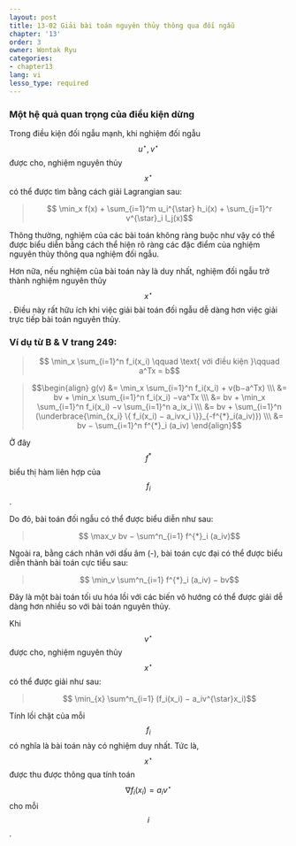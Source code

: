 ```yaml
---
layout: post
title: 13-02 Giải bài toán nguyên thủy thông qua đối ngẫu
chapter: '13'
order: 3
owner: Wontak Ryu
categories:
- chapter13
lang: vi
lesso_type: required
---
```


### Một hệ quả quan trọng của điều kiện dừng
Trong điều kiện đối ngẫu mạnh, khi nghiệm đối ngẫu $$u^{\star}, v^{\star}$$ được cho, nghiệm nguyên thủy $$x^{\star}$$ có thể được tìm bằng cách giải Lagrangian sau:

> $$ \min_x f(x) + \sum_{i=1}^m u_i^{\star} h_i(x) + \sum_{j=1}^r v^{\star}_i l_j(x)$$

Thông thường, nghiệm của các bài toán không ràng buộc như vậy có thể được biểu diễn bằng cách thể hiện rõ ràng các đặc điểm của nghiệm nguyên thủy thông qua nghiệm đối ngẫu.

Hơn nữa, nếu nghiệm của bài toán này là duy nhất, nghiệm đối ngẫu trở thành nghiệm nguyên thủy $$x^{\star}$$.
Điều này rất hữu ích khi việc giải bài toán đối ngẫu dễ dàng hơn việc giải trực tiếp bài toán nguyên thủy.


### Ví dụ từ B & V trang 249:
> $$ \min_x \sum_{i=1}^n f_i(x_i) \qquad \text{ với điều kiện }\qquad a^Tx = b$$


> $$\begin{align}
> g(v) &= \min_x \sum_{i=1}^n f_i(x_i) + v(b−a^Tx) \\\
> &= bv + \min_x \sum_{i=1}^n f_i(x_i) −va^Tx \\\
> &= bv + \min_x \sum_{i=1}^n f_i(x_i) −v \sum_{i=1}^n a_ix_i \\\
> &= bv + \sum_{i=1}^n (\underbrace{\min_{x_i} \{ f_i(x_i) − a_ivx_i \}}_{-f^{*}_i(a_iv)}) \\\
> &= bv − \sum_{i=1}^n f^{*}_i (a_iv)
> \end{align}$$
 
Ở đây $$f^{*}$$ biểu thị hàm liên hợp của $$f_i$$.

Do đó, bài toán đối ngẫu có thể được biểu diễn như sau:
> $$ \max_v bv − \sum^n_{i=1} f^{*}_i (a_iv)$$

Ngoài ra, bằng cách nhân với dấu âm (-), bài toán cực đại có thể được biểu diễn thành bài toán cực tiểu sau:
> $$ \min_v \sum^n_{i=1} f^{*}_i (a_iv) − bv$$

Đây là một bài toán tối ưu hóa lồi với các biến vô hướng có thể được giải dễ dàng hơn nhiều so với bài toán nguyên thủy.

Khi $$v^{\star}$$ được cho, nghiệm nguyên thủy $$x^{\star}$$ có thể được giải như sau:
> $$ \min_{x} \sum^n_{i=1} (f_i(x_i) − a_iv^{\star}x_i)$$

Tính lồi chặt của mỗi $$f_i$$ có nghĩa là bài toán này có nghiệm duy nhất.
Tức là, $$x^{\star}$$ được thu được thông qua tính toán $$∇f_i(x_i) = a_iv^{\star}$$ cho mỗi $$i$$.

